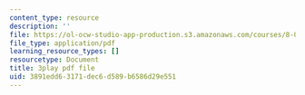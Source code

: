 ```yaml
---
content_type: resource
description: ''
file: https://ol-ocw-studio-app-production.s3.amazonaws.com/courses/8-01sc-classical-mechanics-fall-2016/3891edd63171dec6d589b6586d29e551_CsHQ35j_1kY.pdf
file_type: application/pdf
learning_resource_types: []
resourcetype: Document
title: 3play pdf file
uid: 3891edd6-3171-dec6-d589-b6586d29e551
---
```

